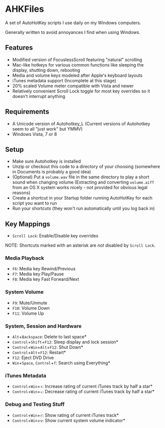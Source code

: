 # AHKFiles

A set of AutoHotKey scripts I use daily on my Windows computers.

Generally written to avoid annoyances I find when using Windows.

## Features

* Modified version of FocuslessScroll featuring "natural" scrolling
* Mac-like hotkeys for various common functions like sleeping the display, shutting down, rebooting
* Media and volume keys modeled after Apple's keyboard layouts
* iTunes metadata support (Incomplete at this stage)
* 20% scaled Volume meter compatible with Vista and newer
* Relatively convenient Scroll Lock toggle for most key overrides so it doesn't interrupt anything

## Requirements

* A Unicode version of Autohotkey_L (Current versions of Autohotkey seem to all "just work" but YMMV)
* Windows Vista, 7 or 8

## Setup

* Make sure Autohotkey is installed
* Unzip or checkout this code to a directory of your choosing (somewhere in Documents is probably a good idea)
* (Optional) Put a `volume.wav` file in the same directory to play a short sound when changing volume (Extracting and converting `volume.aiff` from an OS X system works nicely - not provided for obvious legal reasons)
* Create a shortcut in your Startup folder running AutoHotKey for each script you want to run
* Run your shortcuts (they won't run automatically until you log back in)

## Key Mappings

* `Scroll Lock`: Enable/Disable key overrides

NOTE: Shortcuts marked with an asterisk are _not_ disabled by `Scroll Lock`.

### Media Playback

* `F6`: Media key Rewind/Previous
* `F7`: Media key Play/Pause
* `F8`: Media key Fast Forward/Next

### System Volume

* `F9`: Mute/Unmute
* `F10`: Volume Down
* `F11`: Volume Up

### System, Session and Hardware

* `Alt`+`Backspace`: Delete to last space*
* `Control`+`Shift`+`F12`: Sleep display and lock session*
* `Control`+`Win`+`Alt`+`F12`: Shut Down*
* `Control`+`Alt`+`F12`: Restart*
* `F12`: Eject DVD Drive
* `Win`+`Space`, `Control`+`f`: Search using Everything*

### iTunes Metadata

* `Control`+`Win`+`↑`: Increase rating of current iTunes track by half a star*
* `Control`+`Win`+`↓`: Decrease rating of current iTunes track by half a star*

### Debug and Testing Stuff

* `Control`+`Win`+`r`: Show rating of current iTunes track*
* `Control`+`Win`+`v`: Show current system volume indicator*